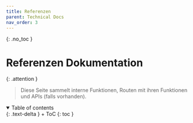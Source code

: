 ```yaml
---
title: Referenzen
parent: Technical Docs
nav_order: 3
---
```




{: .no_toc }
# Referenzen Dokumentation

{: .attention }
> Diese Seite sammelt interne Funktionen, Routen mit ihren Funktionen und APIs (falls vorhanden).
> 

<details open markdown="block">
{: .text-delta }
<summary>Table of contents</summary>
+ ToC
{: toc }
</details>
